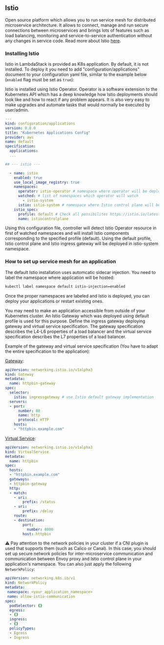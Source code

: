## Istio

Open source platform which allows you to run service mesh for distributed microservice architecture. It allows to connect, manage and run secure connections between microservices and brings lots of features such as load balancing, monitoring and service-to-service authentication without any changes in service code. Read more about Istio [here](https://istio.io/latest/docs/concepts/what-is-istio/).

### Installing Istio

Istio in LambdaStack is provided as K8s application. By default, it is not installed. To deploy it you need to add "configuration/applications" document to your configuration yaml file, similar to the example below (`enabled` flag must be set as `true`):

Istio is installed using Istio Operator. Operator is a software extension to the Kubernetes API which has a deep knowledge how Istio deployments should look like and how to react if any problem appears. It is also very easy to make upgrades and automate tasks that would normally be executed by user/admin.

```yaml
---
kind: configuration/applications
version: 0.8.0
title: "Kubernetes Applications Config"
provider: aws
name: default
specification:
  applications:
  ...

## --- istio ---

  - name: istio
    enabled: true
    use_local_image_registry: true
    namespaces:
      operator: istio-operator # namespace where operator will be deployed
      watched: # list of namespaces which operator will watch
        - istio-system
      istio: istio-system # namespace where Istio control plane will be deployed
    istio_spec:
      profile: default # Check all possibilites https://istio.io/latest/docs/setup/additional-setup/config-profiles/
      name: istiocontrolplane

```

Using this configuration file, controller will detect Istio Operator resource in first of watched namespaces and will install Istio components corresponding to the specified profile (default). Using the default profile, Istio control plane and Istio ingress gateway will be deployed in istio-system namespace.

### How to set up service mesh for an application

The default Istio installation uses automcatic sidecar injection. You need to label the namespace where application will be hosted:

```bash
kubectl label namespace default istio-injection=enabled
```

Once the proper namespaces are labeled and Istio is deployed, you can deploy your applications or restart existing ones.

You may need to make an application accessible from outside of your Kubernetes cluster. An Istio Gateway which was deployed using default profile is used for this purpose. Define the ingress gateway deploying gateway and virtual service specification. The gateway specification describes the L4-L6 properties of a load balancer and the virtual service specification describes the L7 properties of a load balancer.

Example of the gateway and virtual service specification (You have to adapt the entire specification to the application):

[Gateway](https://istio.io/latest/docs/reference/config/networking/gateway/):

```yaml
apiVersion: networking.istio.io/v1alpha3
kind: Gateway
metadata:
  name: httpbin-gateway
spec:
  selector:
    istio: ingressgateway # use Istio default gateway implementation
  servers:
  - port:
      number: 80
      name: http
      protocol: HTTP
    hosts:
    - "httpbin.example.com"
```

[Virtual Service](https://istio.io/latest/docs/reference/config/networking/virtual-service/):

```yaml
apiVersion: networking.istio.io/v1alpha3
kind: VirtualService
metadata:
  name: httpbin
spec:
  hosts:
  - "httpbin.example.com"
  gateways:
  - httpbin-gateway
  http:
  - match:
    - uri:
        prefix: /status
    - uri:
        prefix: /delay
    route:
    - destination:
        port:
          number: 8000
        host: httpbin
```

:warning: Pay attention to the network policies in your cluster if a CNI plugin is used that supports them (such as Calico or Canal). In this case, you should set up secure network policies for inter-microservice communication and communication between Envoy proxy and Istio control plane in your application's namespace. You can also just apply the following `NetworkPolicy`:

```yaml
apiVersion: networking.k8s.io/v1
kind: NetworkPolicy
metadata:
 namespace: <your_application_namespace>
 name: allow-istio-communication
spec:
  podSelector: {}
  egress:
  - {}
  ingress:
  - {}
  policyTypes:
  - Egress
  - Ingress
```
